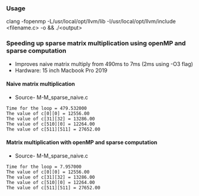 ### Usage
 clang -fopenmp -L/usr/local/opt/llvm/lib -I/usr/local/opt/llvm/include <filename.c> -o <output> && ./\<output>

### Speeding up sparse matrix multiplication using openMP and sparse computation
* Improves naive matrix multiply from 490ms to 7ms (2ms using -O3 flag)
* Hardware: 15 inch Macbook Pro 2019

#### Naive matrix multiplication
* Source- M-M_sparse_naive.c
```
Time for the loop = 479.532000
The value of c[0][0] = 12556.00
The value of c[31][32] = 13286.00
The value of c[510][0] = 12264.00
The value of c[511][511] = 27652.00
```

#### Matrix multiplication with openMP and sparse computation
* Source- M-M_sparse_naive.c
```
Time for the loop = 7.957000
The value of c[0][0] = 12556.00
The value of c[31][32] = 13286.00
The value of c[510][0] = 12264.00
The value of c[511][511] = 27652.00
```
